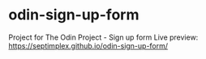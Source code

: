 # odin-sign-up-form
Project for The Odin Project - Sign up form
Live preview: https://septimplex.github.io/odin-sign-up-form/
